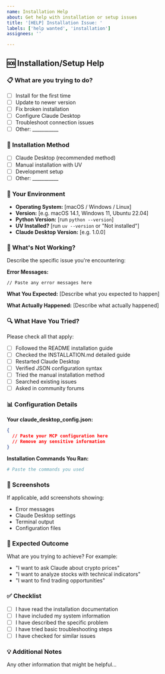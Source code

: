 ```yaml
---
name: Installation Help
about: Get help with installation or setup issues
title: '[HELP] Installation Issue: '
labels: ['help wanted', 'installation']
assignees: ''

---
```


## 🆘 Installation/Setup Help

### 📋 What are you trying to do?
- [ ] Install for the first time
- [ ] Update to newer version
- [ ] Fix broken installation  
- [ ] Configure Claude Desktop
- [ ] Troubleshoot connection issues
- [ ] Other: ___________

### 🔧 Installation Method
- [ ] Claude Desktop (recommended method)
- [ ] Manual installation with UV
- [ ] Development setup
- [ ] Other: ___________

### 📱 Your Environment
- **Operating System:** [macOS / Windows / Linux]
- **Version:** [e.g. macOS 14.1, Windows 11, Ubuntu 22.04]
- **Python Version:** [run `python --version`]
- **UV Installed?** [run `uv --version` or "Not installed"]
- **Claude Desktop Version:** [e.g. 1.0.0]

### 🚫 What's Not Working?
Describe the specific issue you're encountering:

**Error Messages:**
```
// Paste any error messages here
```

**What You Expected:**
[Describe what you expected to happen]

**What Actually Happened:**
[Describe what actually happened]

### 🔍 What Have You Tried?
Please check all that apply:
- [ ] Followed the README installation guide
- [ ] Checked the INSTALLATION.md detailed guide
- [ ] Restarted Claude Desktop
- [ ] Verified JSON configuration syntax
- [ ] Tried the manual installation method
- [ ] Searched existing issues
- [ ] Asked in community forums

### 📊 Configuration Details

**Your claude_desktop_config.json:**
```json
{
  // Paste your MCP configuration here
  // Remove any sensitive information
}
```

**Installation Commands You Ran:**
```bash
# Paste the commands you used
```

### 📸 Screenshots
If applicable, add screenshots showing:
- Error messages
- Claude Desktop settings
- Terminal output
- Configuration files

### 🎯 Expected Outcome
What are you trying to achieve? For example:
- "I want to ask Claude about crypto prices"
- "I want to analyze stocks with technical indicators"
- "I want to find trading opportunities"

### ✅ Checklist
- [ ] I have read the installation documentation
- [ ] I have included my system information
- [ ] I have described the specific problem
- [ ] I have tried basic troubleshooting steps
- [ ] I have checked for similar issues

### 💡 Additional Notes
Any other information that might be helpful...
